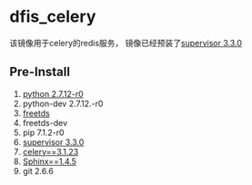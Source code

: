 # dfis_celery

该镜像用于celery的redis服务， 镜像已经预装了[supervisor 3.3.0](http://supervisord.org/)

## Pre-Install

1. [python 2.7.12-r0](https://www.python.org/)
2. python-dev 2.7.12.-r0
3. [freetds ](http://www.freetds.org/)
4. freetds-dev
5. pip 7.1.2-r0
6. [supervisor 3.3.0](http://www.supervisord.org/)
7. [celery==3.1.23](http://www.celeryproject.org/)
8. [Sphinx==1.4.5](http://www.sphinx-doc.org/en/stable/)
9. git 2.6.6